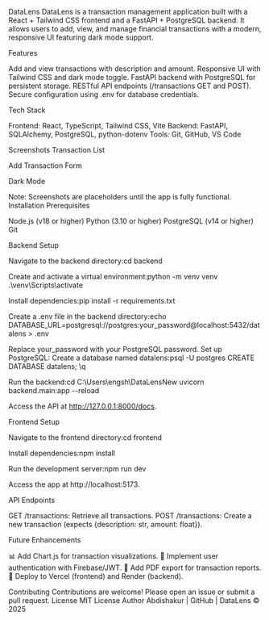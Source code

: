 DataLens
DataLens is a transaction management application built with a React + Tailwind CSS frontend and a FastAPI + PostgreSQL backend. It allows users to add, view, and manage financial transactions with a modern, responsive UI featuring dark mode support.

Features

Add and view transactions with description and amount.
Responsive UI with Tailwind CSS and dark mode toggle.
FastAPI backend with PostgreSQL for persistent storage.
RESTful API endpoints (/transactions GET and POST).
Secure configuration using .env for database credentials.

Tech Stack

Frontend: React, TypeScript, Tailwind CSS, Vite
Backend: FastAPI, SQLAlchemy, PostgreSQL, python-dotenv
Tools: Git, GitHub, VS Code

Screenshots
Transaction List

Add Transaction Form

Dark Mode

Note: Screenshots are placeholders until the app is fully functional.
Installation
Prerequisites

Node.js (v18 or higher)
Python (3.10 or higher)
PostgreSQL (v14 or higher)
Git

Backend Setup

Navigate to the backend directory:cd backend


Create and activate a virtual environment:python -m venv venv
.\venv\Scripts\activate


Install dependencies:pip install -r requirements.txt


Create a .env file in the backend directory:echo DATABASE_URL=postgresql://postgres:your_password@localhost:5432/datalens > .env

Replace your_password with your PostgreSQL password.
Set up PostgreSQL:
Create a database named datalens:psql -U postgres
CREATE DATABASE datalens;
\q




Run the backend:cd C:\Users\engsh\DataLensNew
uvicorn backend.main:app --reload

Access the API at http://127.0.0.1:8000/docs.

Frontend Setup

Navigate to the frontend directory:cd frontend


Install dependencies:npm install


Run the development server:npm run dev

Access the app at http://localhost:5173.

API Endpoints

GET /transactions: Retrieve all transactions.
POST /transactions: Create a new transaction (expects {description: str, amount: float}).

Future Enhancements

📊 Add Chart.js for transaction visualizations.
🔐 Implement user authentication with Firebase/JWT.
📄 Add PDF export for transaction reports.
🚀 Deploy to Vercel (frontend) and Render (backend).

Contributing
Contributions are welcome! Please open an issue or submit a pull request.
License
MIT License
Author
Abdishakur | GitHub | DataLens © 2025
